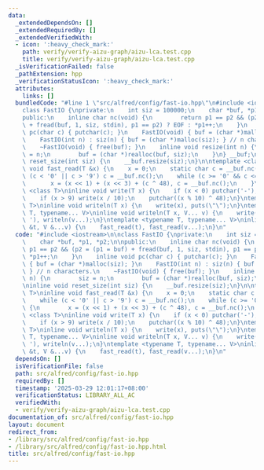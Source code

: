 ```yaml
---
data:
  _extendedDependsOn: []
  _extendedRequiredBy: []
  _extendedVerifiedWith:
  - icon: ':heavy_check_mark:'
    path: verify/verify-aizu-graph/aizu-lca.test.cpp
    title: verify/verify-aizu-graph/aizu-lca.test.cpp
  _isVerificationFailed: false
  _pathExtension: hpp
  _verificationStatusIcon: ':heavy_check_mark:'
  attributes:
    links: []
  bundledCode: "#line 1 \"src/alfred/config/fast-io.hpp\"\n#include <iostream>\n\n\
    class FastIO {\nprivate:\n    int siz = 100000;\n    char *buf, *p1, *p2;\n\n\
    public:\n    inline char nc(void) {\n        return p1 == p2 && (p2 = (p1 = buf)\
    \ + fread(buf, 1, siz, stdin), p1 == p2) ? EOF : *p1++;\n    }\n    inline void\
    \ pc(char c) { putchar(c); }\n    FastIO(void) { buf = (char *)malloc(siz); }\n\
    \    FastIO(int n) : siz(n) { buf = (char *)malloc(siz); } // n characters.\n\
    \    ~FastIO(void) { free(buf); }\n    inline void resize(int n) {\n        siz\
    \ = n;\n        buf = (char *)realloc(buf, siz);\n    }\n} __buf;\n\ninline void\
    \ reset_size(int siz) {\n    __buf.resize(siz);\n}\n\ntemplate <class T>\ninline\
    \ void fast_read(T &x) {\n    x = 0;\n    static char c = __buf.nc();\n    while\
    \ (c < '0' || c > '9') c = __buf.nc();\n    while (c >= '0' && c <= '9') {\n \
    \       x = (x << 1) + (x << 3) + (c ^ 48), c = __buf.nc();\n    }\n}\ntemplate\
    \ <class T>\ninline void write(T x) {\n    if (x < 0) putchar('-'), x = -x;\n\
    \    if (x > 9) write(x / 10);\n    putchar((x % 10) ^ 48);\n}\ntemplate <class\
    \ T>\ninline void writeln(T x) {\n    write(x), puts(\"\");\n}\ntemplate <typename\
    \ T, typename... V>\ninline void writeln(T x, V... v) {\n    write(x), putchar('\
    \ '), writeln(v...);\n}\ntemplate <typename T, typename... V>\ninline void fast_read(T\
    \ &t, V &...v) {\n    fast_read(t), fast_read(v...);\n}\n"
  code: "#include <iostream>\n\nclass FastIO {\nprivate:\n    int siz = 100000;\n\
    \    char *buf, *p1, *p2;\n\npublic:\n    inline char nc(void) {\n        return\
    \ p1 == p2 && (p2 = (p1 = buf) + fread(buf, 1, siz, stdin), p1 == p2) ? EOF :\
    \ *p1++;\n    }\n    inline void pc(char c) { putchar(c); }\n    FastIO(void)\
    \ { buf = (char *)malloc(siz); }\n    FastIO(int n) : siz(n) { buf = (char *)malloc(siz);\
    \ } // n characters.\n    ~FastIO(void) { free(buf); }\n    inline void resize(int\
    \ n) {\n        siz = n;\n        buf = (char *)realloc(buf, siz);\n    }\n} __buf;\n\
    \ninline void reset_size(int siz) {\n    __buf.resize(siz);\n}\n\ntemplate <class\
    \ T>\ninline void fast_read(T &x) {\n    x = 0;\n    static char c = __buf.nc();\n\
    \    while (c < '0' || c > '9') c = __buf.nc();\n    while (c >= '0' && c <= '9')\
    \ {\n        x = (x << 1) + (x << 3) + (c ^ 48), c = __buf.nc();\n    }\n}\ntemplate\
    \ <class T>\ninline void write(T x) {\n    if (x < 0) putchar('-'), x = -x;\n\
    \    if (x > 9) write(x / 10);\n    putchar((x % 10) ^ 48);\n}\ntemplate <class\
    \ T>\ninline void writeln(T x) {\n    write(x), puts(\"\");\n}\ntemplate <typename\
    \ T, typename... V>\ninline void writeln(T x, V... v) {\n    write(x), putchar('\
    \ '), writeln(v...);\n}\ntemplate <typename T, typename... V>\ninline void fast_read(T\
    \ &t, V &...v) {\n    fast_read(t), fast_read(v...);\n}\n"
  dependsOn: []
  isVerificationFile: false
  path: src/alfred/config/fast-io.hpp
  requiredBy: []
  timestamp: '2025-03-29 12:01:17+08:00'
  verificationStatus: LIBRARY_ALL_AC
  verifiedWith:
  - verify/verify-aizu-graph/aizu-lca.test.cpp
documentation_of: src/alfred/config/fast-io.hpp
layout: document
redirect_from:
- /library/src/alfred/config/fast-io.hpp
- /library/src/alfred/config/fast-io.hpp.html
title: src/alfred/config/fast-io.hpp
---
```

